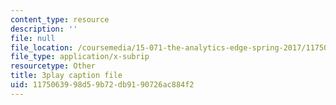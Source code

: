 ```yaml
---
content_type: resource
description: ''
file: null
file_location: /coursemedia/15-071-the-analytics-edge-spring-2017/1175063998d59b72db9190726ac884f2_iq7cPtJzgZM.srt
file_type: application/x-subrip
resourcetype: Other
title: 3play caption file
uid: 11750639-98d5-9b72-db91-90726ac884f2
---
```

